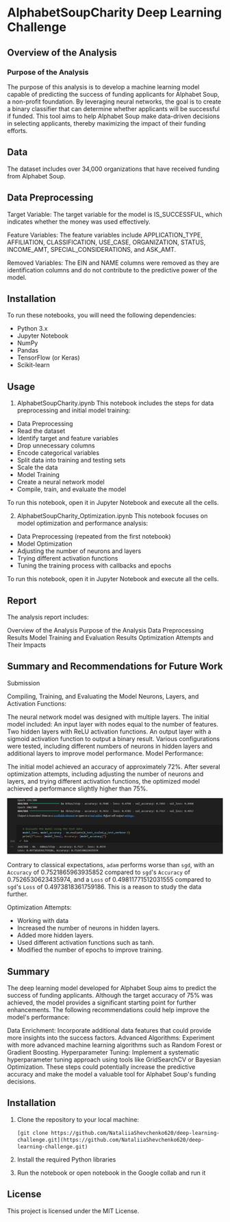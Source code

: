 # AlphabetSoupCharity Deep Learning Challenge

## Overview of the Analysis

### Purpose of the Analysis

The purpose of this analysis is to develop a machine learning model capable of predicting the success of funding applicants for Alphabet Soup, a non-profit foundation. By leveraging neural networks, the goal is to create a binary classifier that can determine whether applicants will be successful if funded. This tool aims to help Alphabet Soup make data-driven decisions in selecting applicants, thereby maximizing the impact of their funding efforts.

## Data

The dataset includes over 34,000 organizations that have received funding from Alphabet Soup. 

## Data Preprocessing

Target Variable: The target variable for the model is IS_SUCCESSFUL, which indicates whether the money was used effectively.

Feature Variables: The feature variables include APPLICATION_TYPE, AFFILIATION, CLASSIFICATION, USE_CASE, ORGANIZATION, STATUS, INCOME_AMT, SPECIAL_CONSIDERATIONS, and ASK_AMT.

Removed Variables: The EIN and NAME columns were removed as they are identification columns and do not contribute to the predictive power of the model.

## Installation

To run these notebooks, you will need the following dependencies:

- Python 3.x
- Jupyter Notebook
- NumPy
- Pandas
- TensorFlow (or Keras)
- Scikit-learn

## Usage
1. AlphabetSoupCharity.ipynb
This notebook includes the steps for data preprocessing and initial model training:

- Data Preprocessing
- Read the dataset
- Identify target and feature variables
- Drop unnecessary columns
- Encode categorical variables
- Split data into training and testing sets
- Scale the data
- Model Training
- Create a neural network model
- Compile, train, and evaluate the model

To run this notebook, open it in Jupyter Notebook and execute all the cells.

2. AlphabetSoupCharity_Optimization.ipynb
This notebook focuses on model optimization and performance analysis:

- Data Preprocessing (repeated from the first notebook)
- Model Optimization
- Adjusting the number of neurons and layers
- Trying different activation functions
- Tuning the training process with callbacks and epochs

To run this notebook, open it in Jupyter Notebook and execute all the cells.

## Report

The analysis report includes:

Overview of the Analysis
Purpose of the Analysis
Data Preprocessing Results
Model Training and Evaluation Results
Optimization Attempts and Their Impacts


## Summary and Recommendations for Future Work

Submission

Compiling, Training, and Evaluating the Model
Neurons, Layers, and Activation Functions:

The neural network model was designed with multiple layers. The initial model included:
An input layer with nodes equal to the number of features.
Two hidden layers with ReLU activation functions.
An output layer with a sigmoid activation function to output a binary result.
Various configurations were tested, including different numbers of neurons in hidden layers and additional layers to improve model performance.
Model Performance:

The initial model achieved an accuracy of approximately 72%.
After several optimization attempts, including adjusting the number of neurons and layers, and trying different activation functions, the optimized model achieved a performance slightly higher than 75%.


![The optimized model](Image/Model.png)

Contrary to classical expectations, `adam` performs worse than `sgd`, with an `Accuracy` of 0.7521865963935852 compared to `sgd`'s `Accuracy` of 0.7526530623435974, and a `Loss` of 0.49811771512031555 compared to `sgd`'s `Loss` of 0.4973818361759186. This is a reason to study the data further.

Optimization Attempts:

- Working with data 
- Increased the number of neurons in hidden layers.
- Added more hidden layers.
- Used different activation functions such as tanh.
- Modified the number of epochs to improve training.

## Summary

The deep learning model developed for Alphabet Soup aims to predict the success of funding applicants. Although the target accuracy of 75% was achieved, the model provides a significant starting point for further enhancements. The following recommendations could help improve the model's performance:

Data Enrichment: Incorporate additional data features that could provide more insights into the success factors.
Advanced Algorithms: Experiment with more advanced machine learning algorithms such as Random Forest or Gradient Boosting.
Hyperparameter Tuning: Implement a systematic hyperparameter tuning approach using tools like GridSearchCV or Bayesian Optimization.
These steps could potentially increase the predictive accuracy and make the model a valuable tool for Alphabet Soup's funding decisions.

## Installation

1. Clone the repository to your local machine:

   ```
   [git clone https://github.com/NataliiaShevchenko620/deep-learning-challenge.git](https://github.com/NataliiaShevchenko620/deep-learning-challenge.git)
   ```

2. Install the required Python libraries
3. Run the notebook or open notebook in the Google collab and run it

## License

This project is licensed under the MIT License.